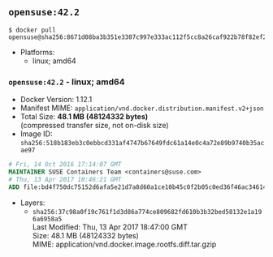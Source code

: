 ## `opensuse:42.2`

```console
$ docker pull opensuse@sha256:8671d08ba3b351e3307c997e333ac112f5cc8a26caf922b78f82ef29d5fff073
```

-	Platforms:
	-	linux; amd64

### `opensuse:42.2` - linux; amd64

-	Docker Version: 1.12.1
-	Manifest MIME: `application/vnd.docker.distribution.manifest.v2+json`
-	Total Size: **48.1 MB (48124332 bytes)**  
	(compressed transfer size, not on-disk size)
-	Image ID: `sha256:518b183eb3c0ebbcd331af4747b67649fdc61a14e0c4a72e89b9740b35acae97`

```dockerfile
# Fri, 14 Oct 2016 17:14:07 GMT
MAINTAINER SUSE Containers Team <containers@suse.com>
# Thu, 13 Apr 2017 18:46:21 GMT
ADD file:bd4f750dc75152d6afa5e21d7a8d60a1ce10b45c0f2b05c0ed36f46ac3461442 in / 
```

-	Layers:
	-	`sha256:37c98a0f19c761f1d3d86a774ce809682fd610b3b32bed58132e1a196a6958a5`  
		Last Modified: Thu, 13 Apr 2017 18:47:00 GMT  
		Size: 48.1 MB (48124332 bytes)  
		MIME: application/vnd.docker.image.rootfs.diff.tar.gzip

